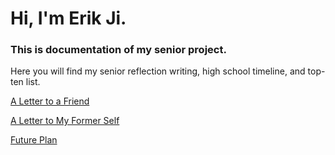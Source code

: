 # Hi, I'm Erik Ji.
### This is documentation of my senior project.

Here you will find my senior reflection writing, high school timeline, and top-ten list.

[A Letter to a Friend](posts/lettertoafriend.md)

[A Letter to My Former Self](posts/lettertoformerself.md)

[Future Plan](posts/futureplan.md)
